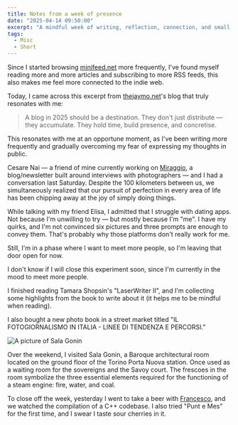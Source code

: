 ```yaml
---
title: Notes from a week of presence
date: "2025-04-14 09:50:00"
excerpt: "A mindful week of writing, reflection, connection, and small discoveries."
tags:
  - Misc
  - Short
---
```


Since I started browsing [minifeed.net](https://minifeed.net) more frequently,
I've found myself reading more and more articles and subscribing to more RSS
feeds, this also makes me feel more connected to the indie web.

Today, I came across this excerpt from
[thejaymo.net](https://thejaymo.net/2025/04/10/marking-the-occasion-100425/)'s
blog that truly resonates with me:

> A blog in 2025 should be a destination. They don't just distribute — they
> accumulate. They hold time, build presence, and concretise.

This resonates with me at an opportune moment, as I've been writing more
frequently and gradually overcoming my fear of expressing my thoughts in
public.


Cesare Nai — a friend of mine currently working on
[Miraggio](https://miraggiomag.substack.com), a blog/newsletter
built around interviews with photographers — and I had a conversation last
Saturday. Despite the 100 kilometers between us, we simultaneously realized
that our pursuit of perfection in every area of life has been chipping away at
the joy of simply doing things.

While talking with my friend Elisa, I admitted that I struggle with dating
apps. Not because I'm unwilling to try — but mostly because I'm "me". I have my
quirks, and I'm not convinced six pictures and three prompts are enough to
convey them. That's probably why those platforms don't really work for me.

Still, I'm in a phase where I want to meet more people, so I'm leaving that
door open for now.

I don't know if I will close this experiment soon, since I'm currently in the
mood to meet more people.

I finished reading Tamara Shopsin's "LaserWriter II", and I'm collecting some
highlights from the book to write about it (it helps me to be mindful when
reading).

I also bought a new photo book in a street market titled "IL FOTOGIORNALISMO IN
ITALIA - LINEE DI TENDENZA E PERCORSI."

![A picture of Sala Gonin](/posts/2025-04-14-updates-from-last-week/gonin.jpeg)

Over the weekend, I visited Sala Gonin, a Baroque architectural room located
on the ground floor of the Torino Porta Nuova station. Once used as a waiting
room for the sovereigns and the Savoy court. The frescoes in the room symbolize
the three essential elements required for the functioning of a steam engine:
fire, water, and coal.

To close off the week, yesterday I went to take a beer with
[Francesco](https://nomnp.com), and we watched the compilation of a C++
codebase. I also tried "Punt e Mes" for the first time, and I swear I taste
sour cherries in it.

